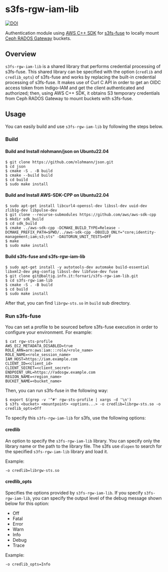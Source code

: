 # s3fs-rgw-iam-lib
[![DOI](https://zenodo.org/badge/686307787.svg)](https://zenodo.org/badge/latestdoi/686307787)

Authentication module using [AWS C++ SDK](https://github.com/aws/aws-sdk-cpp) for [s3fs-fuse](https://github.com/s3fs-fuse/s3fs-fuse/) to locally mount [Ceph RADOS Gateway](https://docs.ceph.com/en/latest/radosgw/index.html) buckets.

## Overview
`s3fs-rgw-iam-lib` is a shared library that performs credential processing of s3fs-fuse.
This shared library can be specified with the option (`credlib` and `credlib_opts`) of s3fs-fuse and works by replacing the built-in credential processing of s3fs-fuse.
It makes use of Curl C API in order to get an OIDC access token from Indigo-IAM and get the client authenticated and authorized; then, using AWS C++ SDK, it obtains S3 temporary credentials from Ceph RADOS Gateway to mount buckets with s3fs-fuse. 

## Usage
You can easily build and use `s3fs-rgw-iam-lib` by following the steps below.

### Build

#### Build and Install nlohmann/json on Ubuntu22.04
```
$ git clone https://github.com/nlohmann/json.git
$ cd json
$ cmake -S . -B build
$ cmake --build build
$ cd build
$ sudo make install
```

#### Build and Install AWS-SDK-CPP on Ubuntu22.04
```
$ sudo apt-get install libcurl4-openssl-dev libssl-dev uuid-dev zlib1g-dev libpulse-dev
$ git clone --recurse-submodules https://github.com/aws/aws-sdk-cpp
$ mkdir sdk_build
$ cd sdk_build
$ cmake ../aws-sdk-cpp -DCMAKE_BUILD_TYPE=Release -DCMAKE_PREFIX_PATH=$PWD/../aws-sdk-cpp -DBUILD_ONLY="core;identity-management;iam;s3;sts" -DAUTORUN_UNIT_TESTS=OFF 
$ make
$ sudo make install
```

#### Build s3fs-fuse and s3fs-rgw-iam-lib
```
$ sudo apt-get install -y autotools-dev automake build-essential libxml2-dev pkg-config libssl-dev libfuse-dev fuse
$ git clone git@baltig.infn.it:fornari/s3fs-rgw-iam-lib.git
$ cd s3fs-rgw-iam-lib
$ cmake -S . -B build
$ cd build
$ sudo make install
```
After that, you can find `librgw-sts.so` in `build` sub directory.

### Run s3fs-fuse
You can set a profile to be sourced before s3fs-fuse execution in order to configure your environment.
For example:
```
$ cat rgw-sts-profile
AWS_EC2_METADATA_DISABLED=true
ROLE_ARN=arn:aws:iam:::role/<role_name>
ROLE_NAME=<role_session_name>
IAM_HOST=https://iam.example.com
CLIENT_ID=<client_id>
CLIENT_SECRET=<client_secret>
ENDPOINT_URL=https://radosgw.example.com
REGION_NAME=<region_name>
BUCKET_NAME=<bucket_name>
```
Then, you can run s3fs-fuse in the following way:
```
$ export $(grep -v '^#' rgw-sts-profile | xargs -d '\n')
$ s3fs <bucket> <mountpoint> <options...> -o credlib=librgw-sts.so -o credlib_opts=Off
```
To specify this `s3fs-rgw-iam-lib` for s3fs, use the following options:

#### credlib
An option to specify the `s3fs-rgw-iam-lib` library.
You can specify only the library name or the path to the library file.
The s3fs use `dlopen` to search for the specified `s3fs-rgw-iam-lib` library and load it.

Example:
```
-o credlib=librgw-sts.so
```

#### credlib_opts
Specifies the options provided by `s3fs-rgw-iam-lib`.
If you specify `s3fs-rgw-iam-lib`, you can specify the output level of the debug message shown below for this option:
- Off
- Fatal
- Error
- Warn
- Info
- Debug
- Trace

Example:
```
-o credlib_opts=Info
```
